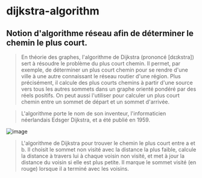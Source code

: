 # dijkstra-algorithm
## Notion d'algorithme réseau afin de déterminer le chemin le plus court.
>En théorie des graphes, l'algorithme de Dijkstra (prononcé [dɛɪkstra]) sert à résoudre le problème du plus court chemin. Il permet, par exemple, de déterminer un plus court chemin pour se rendre d'une ville à une autre connaissant le réseau routier d'une région. Plus précisément, il calcule des plus courts chemins à partir d'une source vers tous les autres sommets dans un graphe orienté pondéré par des réels positifs. On peut aussi l'utiliser pour calculer un plus court chemin entre un sommet de départ et un sommet d'arrivée.

>L'algorithme porte le nom de son inventeur, l'informaticien néerlandais Edsger Dijkstra, et a été publié en 1959.

![image](https://user-images.githubusercontent.com/83721477/145497860-d9322879-ae5c-420e-a3fc-0328e483b39e.png)
>L'algorithme de Dijkstra pour trouver le chemin le plus court entre a et b. Il choisit le sommet non visité avec la distance la plus faible, calcule la distance à travers lui à chaque voisin non visité, et met à jour la distance du voisin si elle est plus petite. Il marque le sommet visité (en rouge) lorsque il a terminé avec les voisins.
